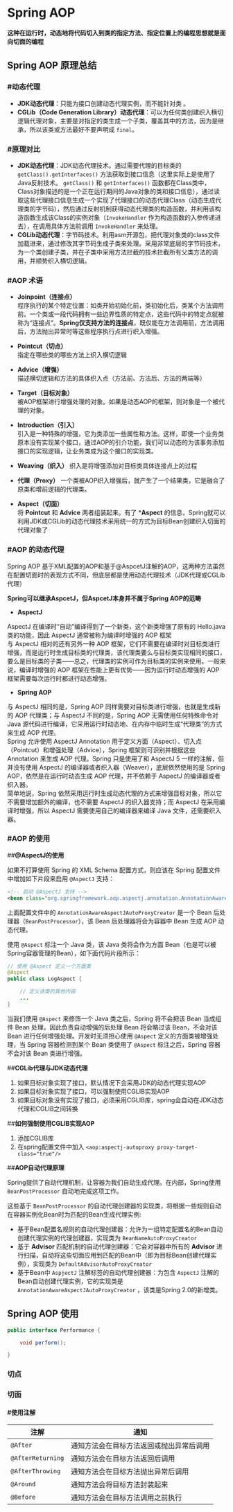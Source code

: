 # Spring AOP

**这种在运行时，动态地将代码切入到类的指定方法、指定位置上的编程思想就是面向切面的编程**

## Spring AOP 原理总结

### #动态代理

* **JDK动态代理**：只能为接口创建动态代理实例，而不能针对类 。
* **CGLib（Code Generation Library）动态代理**：可以为任何类创建织入横切逻辑代理对象，主要是对指定的类生成一个子类，覆盖其中的方法，因为是继承，所以该类或方法最好不要声明成 `final`。

### #原理对比

* **JDK动态代理**：JDK动态代理技术。通过需要代理的目标类的 `getClass().getInterfaces()` 方法获取到接口信息（这里实际上是使用了Java反射技术。 `getClass()` 和 `getInterfaces()` 函数都在Class类中，Class对象描述的是一个正在运行期间的Java对象的类和接口信息），通过读取这些代理接口信息生成一个实现了代理接口的动态代理Class（动态生成代理类的字节码），然后通过反射机制获得动态代理类的构造函数，并利用该构造函数生成该Class的实例对象（`InvokeHandler` 作为构造函数的入参传递进去），在调用具体方法前调用 `InvokeHandler` 来处理。
* **CGLib动态代理**：字节码技术。利用asm开源包，把代理对象类的class文件加载进来，通过修改其字节码生成子类来处理。采用非常底层的字节码技术，为一个类创建子类，并在子类中采用方法拦截的技术拦截所有父类方法的调用，并顺势织入横切逻辑。 

### #AOP 术语

* **Joinpoint（连接点）**  
程序执行的某个特定位置：如类开始初始化前，类初始化后，类某个方法调用前。一个类或一段代码拥有一些边界性质的特定点，这些代码中的特定点就被称为“连接点”。**Spring仅支持方法的连接点**，既仅能在方法调用前，方法调用后，方法抛出异常时等这些程序执行点进行织入增强。

* **Pointcut（切点）**  
指定在哪些类的哪些方法上织入横切逻辑

* **Advice（增强）**  
描述横切逻辑和方法的具体织入点（方法前、方法后、方法的两端等）

* **Target（目标对象）**  
被AOP框架进行增强处理的对象。如果是动态AOP的框架，则对象是一个被代理的对象。

* **Introduction（引入）**  
引入是一种特殊的增强，它为类添加一些属性和方法。这样，即使一个业务类原本没有实现某个接口，通过AOP的引介功能，我们可以动态的为该事务添加接口的实现逻辑，让业务类成为这个接口的实现类。

* **Weaving（织入）**
织入是将增强添加对目标类具体连接点上的过程

* **代理（Proxy）**
一个类被AOP织入增强后，就产生了一个结果类，它是融合了原类和增前逻辑的代理类。

* **Aspect（切面）**  
将 **Pointcut** 和 **Advice** 两者组装起来。有了 ***Aspect** 的信息，Spring就可以利用JDK或CGLib的动态代理技术采用统一的方式为目标Bean创建织入切面的代理对象了

### #AOP 的动态代理

Spring AOP 基于XML配置的AOP和基于@AspcetJ注解的AOP，这两种方法虽然在配置切面时的表现方式不同，但底层都是使用动态代理技术（JDK代理或CGLib代理）

**Spring可以继承AspcetJ，但AspcetJ本身并不属于Spring AOP的范畴**

* **AspectJ**

AspectJ 在编译时“自动”编译得到了一个新类，这个新类增强了原有的 Hello.java 类的功能，因此 AspectJ 通常被称为编译时增强的 AOP 框架<br>
与 AspectJ 相对的还有另外一种 AOP 框架，它们不需要在编译时对目标类进行增强，而是运行时生成目标类的代理类，该代理类要么与目标类实现相同的接口，要么是目标类的子类——总之，代理类的实例可作为目标类的实例来使用。一般来说，编译时增强的 AOP 框架在性能上更有优势——因为运行时动态增强的 AOP 框架需要每次运行时都进行动态增强。

* **Spring AOP**

与 AspectJ 相同的是，Spring AOP 同样需要对目标类进行增强，也就是生成新的 AOP 代理类；与 AspectJ 不同的是，Spring AOP 无需使用任何特殊命令对 Java 源代码进行编译，它采用运行时动态地、在内存中临时生成“代理类”的方式来生成 AOP 代理。<br>
Spring 允许使用 AspectJ Annotation 用于定义方面（Aspect）、切入点（Pointcut）和增强处理（Advice），Spring 框架则可识别并根据这些 Annotation 来生成 AOP 代理。Spring 只是使用了和 AspectJ 5 一样的注解，但并没有使用 AspectJ 的编译器或者织入器（Weaver），底层依然使用的是 Spring AOP，依然是在运行时动态生成 AOP 代理，并不依赖于 AspectJ 的编译器或者织入器。<br>
简单地说，Spring 依然采用运行时生成动态代理的方式来增强目标对象，所以它不需要增加额外的编译，也不需要 AspectJ 的织入器支持；而 AspectJ 在采用编译时增强，所以 AspectJ 需要使用自己的编译器来编译 Java 文件，还需要织入器。

### #AOP 的使用

##**@AspectJ的使用**

如果不打算使用 Spring 的 XML Schema 配置方式，则应该在 Spring 配置文件中增加如下片段来启用 `@AspectJ` 支持：

```xml
<!-- 启动 @AspectJ 支持 -->
<bean class="org.springframework.aop.aspectj.annotation.AnnotationAwareAspectJAutoProxyCreator"/>
```

上面配置文件中的 `AnnotationAwareAspectJAutoProxyCreator` 是一个 Bean 后处理器（`BeanPostProcessor`），该 Bean 后处理器将会为容器中 Bean 生成 AOP 动态代理。 


使用 `@Aspect` 标注一个 Java 类，该 Java 类将会作为方面 Bean（也是可以被Spring容器管理的Bean），如下面代码片段所示： 

```java
// 使用 @Aspect 定义一个方面类
@Aspect 
public class LogAspect {

    // 定义该类的其他内容
    ... 
}
```

当我们使用 `@Aspect` 来修饰一个 Java 类之后，Spring 将不会把该 Bean 当成组件 Bean 处理，因此负责自动增强的后处理 Bean 将会略过该 Bean，不会对该 Bean 进行任何增强处理。开发时无须担心使用 `@Aspect` 定义的方面类被增强处理，当 Spring 容器检测到某个 Bean 类使用了 `@Aspect` 标注之后，Spring 容器不会对该 Bean 类进行增强。

##**CGLib代理与JDK动态代理**

1. 如果目标对象实现了接口，默认情况下会采用JDK的动态代理实现AOP 
2. 如果目标对象实现了接口，可以强制使用CGLIB实现AOP 
3. 如果目标对象没有实现了接口，必须采用CGLIB库，spring会自动在JDK动态代理和CGLIB之间转换

##**如何强制使用CGLIB实现AOP**

1. 添加CGLIB库
2. 在spring配置文件中加入 `<aop:aspectj-autoproxy proxy-target-class="true"/>`

##**AOP自动代理原理**

Spring提供了自动代理机制，让容器为我们自动生成代理。在内部，Spring使用 `BeanPostProcessor` 自动地完成这项工作。

这些基于 `BeanPostProcessor` 的自动代理创建器的实现类，将根据一些规则自动在容器实例化Bean时为匹配的Bean生成代理实例:

* 基于Bean配置名规则的自动代理创建器：允许为一组特定配置名的Bean自动创建代理实例的代理创建器，实现类为 `BeanNameAutoProxyCreator`
* 基于 **Advisor** 匹配机制的自动代理创建器：它会对容器中所有的 **Advisor** 进行扫描，自动将这些切面应用到匹配的Bean中（即为目标Bean创建代理实例），实现类为 `DefaultAdvisorAutoProxyCreator`
* 基于Bean中 `AspjectJ` 注解标签的自动代理创建器：为包含 `AspectJ` 注解的Bean自动创建代理实例，它的实现类是 `AnnotationAwareAspectJAutoProxyCreator` ，该类是Spring 2.0的新增类。

## Spring AOP 使用

```java
public interface Performance {

    void perform();

}
```

### 切点

### 切面

#### #使用注解

注解    |   通知
--- |   ---
`@After`    |   通知方法会在目标方法返回或抛出异常后调用 
`@AfterReturning`   |   通知方法会在目标方法返回后调用 
`@AfterThrowing`    |   通知方法会在目标方法抛出异常后调用 
`@Around`   |   通知方法会将目标方法封装起来 
`@Before`   |   通知方法会在目标方法调用之前执行